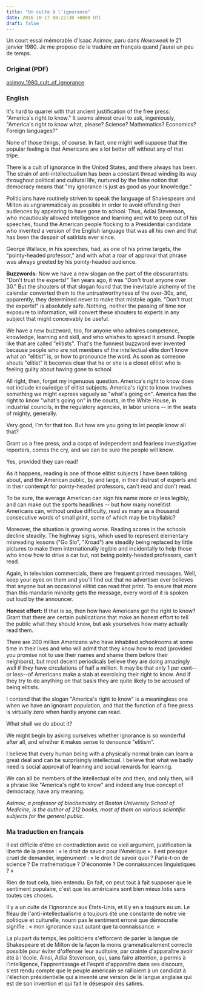 ```yaml
---
title: "Un culte à l'ignorance"
date: 2016-10-17 08:22:30 +0000 UTC
draft: false
---
```

Un court essai mémorable d'Isaac Asimov, paru dans <em>Newsweek</em> le 21 janvier 1980. Je me propose de le traduire en français quand j'aurai un peu de temps.
<h3>Original (PDF)</h3>
<a href="http://www.lyderic.com/wp-content/uploads/2016/10/ASIMOV_1980_Cult_of_Ignorance.pdf">asimov_1980_cult_of_ignorance</a>
<h3>English</h3>
It's hard to quarrel with that ancient justification of the free press: "America's right to know." It seems almost cruel to ask, ingeniously, "America's right to know what, please? Science? Mathematics? Economics? Foreign languages?"

None of those things, of course. In fact, one might well suppose that the popular feeling is that Americans are a lot better off without any of that tripe.

There is a cult of ignorance in the United States, and there always has been. The strain of anti-intellectualism has been a constant thread winding its way throughout political and cultural life, nurtured by the false notion that democracy means that "my ignorance is just as good as your knowledge."

Politicians have routinely striven to speak the language of Shakespeare and Milton as ungrammaticaly as possible in order to avoid offending their audiences by appearing to have gone to school. Thus, Adlai Stevenson, who incautiously allowed intelligence and learning and wit to peep out of his speeches, found the American people flocking to a Presidential candidate who invented a version of the English language that was all his own and that has been the despair of satirists ever since.

George Wallace, in his speeches, had, as one of his prime targets, the "pointy-headed professor," and with what a roar of approval that phrase was always greeted by his pointy-headed audience.

**Buzzwords:** Now we have a new slogan on the part of the obscurantists: "Don't trust the experts!" Ten years ago, it was "Don't trust anyone over 30." But the shouters of that slogan found that the inevitable alchemy of the calendar converted them to the untrustworthyness of the over-30s, and, apparently, they determined never to make that mistake again. "Don't trust the experts!" is absolutely safe. Nothing, neither the passing of time nor exposure to information, will convert these shouters to experts in any subject that might conceivably be useful.

We have a new buzzword, too, for anyone who admires competence, knowledge, learning and skill, and who whishes to spread it around. People like that are called "elitists". That's the funniest buzzword ever invented because people who are not members of the intellectual elite don't know what an "elitist" is, or how to pronounce the word. As soon as someone shouts "elitist" it becomes clear that he or she is a closet elitist who is feeling guilty about having gone to school.

All right, then, forget my ingenuous question. America's right to know does not include knowledge of elitist subjects. America's right to know involves something we might express vaguely as "what's going on". America has the right to know "what's going on" in the courts, in the White House, in industrial councils, in the regulatory agencies, in labor unions -- in the seats of mighty, generally.

Very good, I'm for that too. But how are you going to let people know all that?

Grant us a free press, and a corps of independent and fearless investigative reporters, comes the cry, and we can be sure the people will know.

Yes, provided they can read!

As it happens, reading is one of those elitist subjects I have been talking about, and the American public, by and large, in their distrust of experts and in their contempt for pointy-headed professors, can't read and don't read.

To be sure, the average American can sign his name more or less legibly, and can make out the sports headlines -- but how many nonelitist Americans can, without undue difficulty, read as many as a thousand consecutive words of small print, some of which may be trisyllabic?

Moreover, the situation is growing worse. Reading scores in the schools decline steadily. The highway signs, which used to represent elementary misreading lessons ("Go Slo", "Xroad") are steadily being replaced by little pictures to make them internationally legible and incidentally to help those who know how to drive a car but, not being pointy-headed professors, can't read.

Again, in television commercials, there are frequent printed messages. Well, keep your eyes on them and you'll find out that no advertiser ever believes that anyone but an occasional elitist can read that print. To ensure that more than this mandarin minority gets the message, every word of it is spoken out loud by the announcer.

**Honest effort:** If that is so, then how have Americans got the right to know? Grant that there are certain publications that make an honest effort to tell the public what they should know, but ask yourselves how many actually read them.

There are 200 million Americans who have inhabited schoolrooms at some time in their lives and who will admit that they know how to read (provided you promise not to use their names and shame them before their neighbors), but most decent periodicals believe they are doing amazingly well if they have circulations of half a million. It may be that only 1 per cent--or less--of Americans make a stab at exercising their right to know. And if they try to do anything on that basis they are quite likely to be accused of being elitists.

I contend that the slogan "America's right to know" is a meaningless one when we have an ignorant population, and that the function of a free press is virtually zero when hardly anyone can read.

What shall we do about it?

We might begin by asking ourselves whether ignorance is so wonderful after all, and whether it makes sense to denounce "elitism".

I believe that every human being with a physically normal brain can learn a great deal and can be surprisingly intellectual. I believe that what we badly need is social approval of learning and social rewards for learning.

We can all be members of the intellectual elite and then, and only then, will a phrase like "America's right to know" and indeed any true concept of democracy, have any meaning.

*Asimov, a professor of biochemistry at Boston University School of Medicine, is the author of 212 books, most of them on various scientific subjects for the general public.*
<h3>Ma traduction en français</h3>
Il est difficile d'être en contradiction avec ce vieil argument, justification la liberté de la presse : « le droit de savoir pour l'Amérique ». Il est presque cruel de demander, ingénument : « le droit de savoir quoi ? Parle-t-on de science ? De mathématique ? D'économie ? De connaissances linguistiques ? »

Rien de tout cela, bien entendu. En fait, on peut tout à fait supposer que le sentiment populaire, c'est que les américains sont bien mieux lotis sans toutes ces choses.

Il y a un culte de l'ignorance aux États-Unis, et il y en a toujours eu un. Le fléau de l'anti-intellectualisme a toujours été une constante de notre vie politique et culturelle, nourri pas le sentiment erroné que démocratie signifie : « mon ignorance vaut autant que ta connaissance. »

La plupart du temps, les politiciens s'efforcent de parler la langue de Shakespeare et de Milton de la façon la moins grammaticalement correcte possible pour éviter d'offenser leur auditoire, par crainte d'apparaître avoir été à l'école. Ainsi, Adlai Stevenson, qui, sans faire attention, a permis à l'intelligence, l'apprentissage et l'esprit d'apparaître dans ses discours, s'est rendu compte que le peuple américain se ralliaient à un candidat à l'élection présidentielle qui a inventé une version de le langue anglaise qui est de son invention et qui fait le désespoir des satires.
